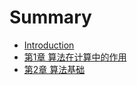 # Summary

* [Introduction](README.md)
* [第1章 算法在计算中的作用](chapter1.md)
* [第2章 算法基础](di-2-zhang-suan-fa-ji-chu.md)


